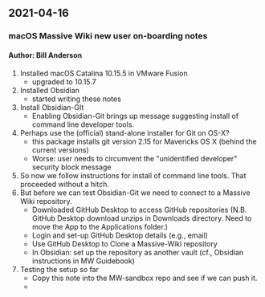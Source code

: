 ## 2021-04-16
### macOS Massive Wiki new user on-boarding notes
#### Author: Bill Anderson

1. Installed macOS Catalina 10.15.5 in VMware Fusion
	- upgraded to 10.15.7
2. Installed Obsidian
	- started writing these notes
3. Install Obsidian-GIt
   - Enabling Obsidian-Git brings up message suggesting install of command line developer tools.
4. Perhaps use the (official) stand-alone installer for Git on OS-X?
   - this package installs git version 2.15 for Mavericks OS X (behind the current versions)
   - Worse: user needs to circumvent the "unidentified developer" security block message
5. So now we follow instructions for install of command line tools. That proceeded without a hitch.
6. But before we can test Obsidian-Git we need to connect to a Massive Wiki repository.
   - Downloaded GitHub Desktop to access GitHub repositories (N.B. GitHub Desktop download unzips in Downloads directory. Need to move the App to the Applications folder.)
   - Login and set-up GitHub Desktop details (e.g., email)
   - Use GitHub Desktop to Clone a Massive-Wiki repository
   - In Obsidian: set up the repository as another vault (cf., Obsidian instructions in MW Guidebook)
7. Testing the setup so far
   - Copy this note into the MW-sandbox repo and see if we can push it.
   - 

